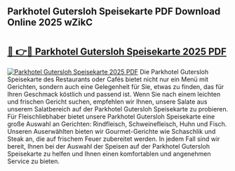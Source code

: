 ## Parkhotel Gutersloh Speisekarte PDF Download Online 2025 wZikC

# <h2><a href="http://gcd80v.nevu.top/?p=Parkhotel+Gutersloh+Speisekarte">🔗 👉🔴 Parkhotel Gutersloh Speisekarte 2025 PDF</a></h2>

[![Parkhotel Gutersloh Speisekarte 2025 PDF](https://i.imgur.com/dBaPXMq.png)](http://gcd80v.nevu.top/?p=Parkhotel+Gutersloh+Speisekarte)
Die Parkhotel Gutersloh Speisekarte des Restaurants oder Cafés bietet nicht nur ein Menü mit Gerichten, sondern auch eine Gelegenheit für Sie, etwas zu finden, das für Ihren Geschmack köstlich und passend ist. Wenn Sie nach einem leichten und frischen Gericht suchen, empfehlen wir Ihnen, unsere Salate aus unserem Salatbereich auf der Parkhotel Gutersloh Speisekarte zu probieren. Für Fleischliebhaber bietet unsere Parkhotel Gutersloh Speisekarte eine große Auswahl an Gerichten: Rindfleisch, Schweinefleisch, Huhn und Fisch. Unseren Auserwählten bieten wir Gourmet-Gerichte wie Schaschlik und Steak an, die auf frischem Feuer zubereitet werden. In jedem Fall sind wir bereit, Ihnen bei der Auswahl der Speisen auf der Parkhotel Gutersloh Speisekarte zu helfen und Ihnen einen komfortablen und angenehmen Service zu bieten.

